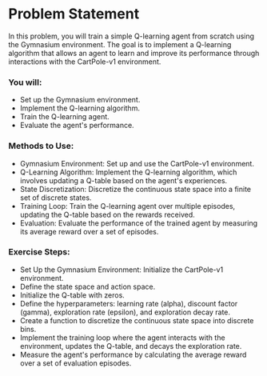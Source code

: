 # Problem Statement
In this problem, you will train a simple Q-learning agent from scratch using the Gymnasium environment. The goal is to implement a Q-learning algorithm that allows an agent to learn and improve its performance through interactions with the CartPole-v1 environment.

### You will:
- Set up the Gymnasium environment.
- Implement the Q-learning algorithm.
- Train the Q-learning agent.
- Evaluate the agent's performance.

### Methods to Use:
- Gymnasium Environment: Set up and use the CartPole-v1 environment.
- Q-Learning Algorithm: Implement the Q-learning algorithm, which involves updating a Q-table based on the agent's experiences.
- State Discretization: Discretize the continuous state space into a finite set of discrete states.
- Training Loop: Train the Q-learning agent over multiple episodes, updating the Q-table based on the rewards received.
- Evaluation: Evaluate the performance of the trained agent by measuring its average reward over a set of episodes.

### Exercise Steps:
- Set Up the Gymnasium Environment: Initialize the CartPole-v1 environment.
- Define the state space and action space.
- Initialize the Q-table with zeros.
- Define the hyperparameters: learning rate (alpha), discount factor (gamma), exploration rate (epsilon), and exploration decay rate.
- Create a function to discretize the continuous state space into discrete bins.
- Implement the training loop where the agent interacts with the environment, updates the Q-table, and decays the exploration rate.
- Measure the agent's performance by calculating the average reward over a set of evaluation episodes.